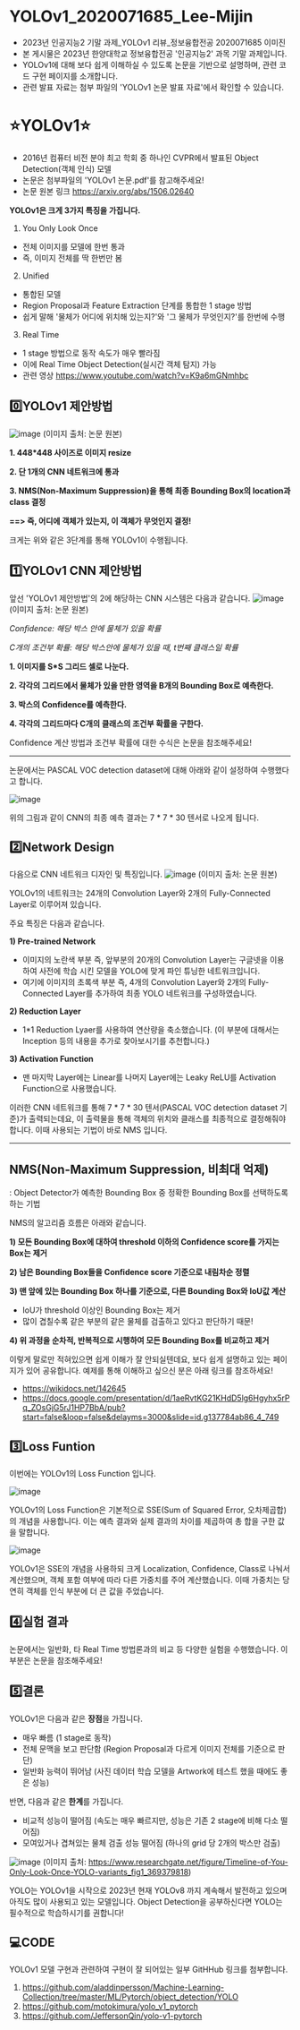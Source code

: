 # YOLOv1_2020071685_Lee-Mijin
- 2023년 인공지능2 기말 과제_YOLOv1 리뷰_정보융합전공 2020071685 이미진
- 본 게시물은 2023년 한양대학교 정보융합전공 '인공지능2' 과목 기말 과제입니다.
- YOLOv1에 대해 보다 쉽게 이해하실 수 있도록 논문을 기반으로 설명하며, 관련 코드 구현 페이지를 소개합니다.
- 관련 발표 자료는 첨부 파일의 'YOLOv1 논문 발표 자료'에서 확인할 수 있습니다.

# ⭐YOLOv1⭐
- 2016년 컴퓨터 비전 분야 최고 학회 중 하나인 CVPR에서 발표된 Object Detection(객체 인식) 모델
- 논문은 첨부파일의 'YOLOv1 논문.pdf'를 참고해주세요!
- 논문 원본 링크 https://arxiv.org/abs/1506.02640


**YOLOv1은 크게 3가지 특징을 가집니다.**
1) You Only Look Once
- 전체 이미지를 모델에 한번 통과
- 즉, 이미지 전체를 딱 한번만 봄
2) Unified
- 통합된 모델
- Region Proposal과 Feature Extraction 단계를 통합한 1 stage 방법
- 쉽게 말해 '물체가 어디에 위치해 있는지?'와 '그 물체가 무엇인지?'를 한번에 수행
3) Real Time
- 1 stage 방법으로 동작 속도가 매우 빨라짐
- 이에 Real Time Object Detection(실시간 객체 탐지) 가능
- 관련 영상 https://www.youtube.com/watch?v=K9a6mGNmhbc

## 0️⃣YOLOv1 제안방법
![image](https://github.com/HY-AI2-Projects/YOLOv1_2020071685_Lee-Mijin/assets/146939806/73bda07b-b6dd-4997-8390-940f05149fdc)
(이미지 출처: 논문 원본)      

 

   **1. 448*448 사이즈로 이미지 resize**

   **2. 단 1개의 CNN 네트워크에 통과**

   **3. NMS(Non-Maximum Suppression)을 통해 최종 Bounding Box의 location과 class 결정**

**==> 즉, 어디에 객체가 있는지, 이 객체가 무엇인지 결정!**    



크게는 위와 같은 3단계를 통해 YOLOv1이 수행됩니다.

## 1️⃣YOLOv1 CNN 제안방법
앞선 'YOLOv1 제안방법'의 2에 해당하는 CNN 시스템은 다음과 같습니다.
![image](https://github.com/HY-AI2-Projects/YOLOv1_2020071685_Lee-Mijin/assets/146939806/6e0878a1-2dd6-41b5-a7ae-75c1327f732e)
(이미지 출처: 논문 원본)  

*Confidence: 해당 박스 안에 물체가 있을 확률*

*C개의 조건부 확률: 해당 박스안에 물체가 있을 때, t번째 클래스일 확률*  

   **1. 이미지를 S*S 그리드 셀로 나눈다.**

   **2. 각각의 그리드에서 물체가 있을 만한 영역을 B개의 Bounding Box로 예측한다.**
   
   **3. 박스의 Confidence를 예측한다.**
  
   **4. 각각의 그리드마다 C개의 클래스의 조건부 확률을 구한다.**  
   
Confidence 계산 방법과 조건부 확률에 대한 수식은 논문을 참조해주세요!  

---------

논문에서는 PASCAL VOC detection dataset에 대해 아래와 같이 설정하여 수행했다고 합니다.
  
![image](https://github.com/HY-AI2-Projects/YOLOv1_2020071685_Lee-Mijin/assets/146939806/5f6b4786-ca04-454e-8168-a6d8ddfc9da0)

위의 그림과 같이 CNN의 최종 예측 결과는 7 * 7 * 30 텐서로 나오게 됩니다.

## 2️⃣Network Design
다음으로 CNN 네트워크 디자인 및 특징입니다.
![image](https://github.com/HY-AI2-Projects/YOLOv1_2020071685_Lee-Mijin/assets/146939806/72906095-ce4a-4408-9487-64ebf3473f7e)
(이미지 출처: 논문 원본)


YOLOv1의 네트워크는 24개의 Convolution Layer와 2개의 Fully-Connected Layer로 이루어져 있습니다.


주요 특징은 다음과 같습니다.

**1) Pre-trained Network**
- 이미지의 노란색 부분 즉, 앞부분의 20개의 Convolution Layer는 구글넷을 이용하여 사전에 학습 시킨 모델을 YOLO에 맞게 파인 튜닝한 네트워크입니다.
- 여기에 이미지의 초록색 부분 즉, 4개의 Convolution Layer와 2개의 Fully-Connected Layer를 추가하여 최종 YOLO 네트워크를 구성하였습니다.
  
**2) Reduction Layer**
- 1*1 Reduction Lyaer를 사용하여 연산량을 축소했습니다.
(이 부분에 대해서는 Inception 등의 내용을 추가로 찾아보시기를 추천합니다.)

**3) Activation Function**
- 맨 마지막 Layer에는 Linear를 나머지 Layer에는 Leaky ReLU를 Activation Function으로 사용했습니다.

이러한 CNN 네트워크를 통해 7 * 7 * 30 텐서(PASCAL VOC detection dataset 기준)가 출력되는데요,
이 출력물을 통해 객체의 위치와 클래스를 최종적으로 결정해줘야 합니다.
이때 사용되는 기법이 바로 NMS 입니다.

-------------

## **NMS(Non-Maximum Suppression, 비최대 억제)**

: Object Detector가 예측한 Bounding Box 중 정확한 Bounding Box를 선택하도록 하는 기법

NMS의 알고리즘 흐름은 아래와 같습니다.

**1) 모든 Bounding Box에 대하여 threshold 이하의 Confidence score를 가지는 Box는 제거**

**2) 남은 Bounding Box들을 Confidence score 기준으로 내림차순 정렬**

**3) 맨 앞에 있는 Bounding Box 하나를 기준으로, 다른 Bounding Box와 IoU값 계산**
   
   - IoU가 threshold 이상인 Bounding Box는 제거
   - 많이 겹칠수록 같은 부분의 같은 물체를 검출하고 있다고 판단하기 때문!


**4) 위 과정을 순차적, 반복적으로 시행하여 모든 Bounding Box를 비교하고 제거**


이렇게 말로만 적혀있으면 쉽게 이해가 잘 안되실텐데요, 보다 쉽게 설명하고 있는 페이지가 있어 공유합니다.
예제를 통해 이해하고 싶으신 분은 아래 링크를 참조하세요!
- https://wikidocs.net/142645
- https://docs.google.com/presentation/d/1aeRvtKG21KHdD5lg6Hgyhx5rPq_ZOsGjG5rJ1HP7BbA/pub?start=false&loop=false&delayms=3000&slide=id.g137784ab86_4_749

## 3️⃣Loss Funtion
이번에는 YOLOv1의 Loss Function 입니다.

![image](https://github.com/HY-AI2-Projects/YOLOv1_2020071685_Lee-Mijin/assets/146939806/e7a61d5f-9236-46bb-8fff-30fce935f9d1)

YOLOv1의 Loss Function은 기본적으로 SSE(Sum of Squared Error, 오차제곱합)의 개념을 사용합니다.
이는 예측 결과와 실제 결과의 차이를 제곱하여 총 합을 구한 값을 말합니다.

![image](https://github.com/HY-AI2-Projects/YOLOv1_2020071685_Lee-Mijin/assets/146939806/a2b954b4-5830-4541-a7a4-4d1f813ebdde)

YOLOv1은 SSE의 개념을 사용하되 크게 Localization, Confidence, Class로 나눠서 계산했으며, 객체 포함 여부에 따라 다른 가중치를 주어 계산했습니다. 이때 가중치는 당연히 객체를 인식 부분에 더 큰 값을 주었습니다.

## 4️⃣실험 결과
논문에서는 일반화, 타 Real Time 방법론과의 비교 등 다양한 실험을 수행했습니다.
이 부분은 논문을 참조해주세요!

## 5️⃣결론
YOLOv1은 다음과 같은 **장점**을 가집니다.
- 매우 빠름 (1 stage로 동작)
- 전체 문맥을 보고 판단함 (Region Proposal과 다르게 이미지 전체를 기준으로 판단)
- 일반화 능력이 뛰어남 (사진 데이터 학습 모델을 Artwork에 테스트 했을 때에도 좋은 성능)

반면, 다음과 같은 **한계**를 가집니다.
- 비교적 성능이 떨어짐 (속도는 매우 빠르지만, 성능은 기존 2 stage에 비해 다소 떨어짐)
- 모여있거나 겹쳐있는 물체 검출 성능 떨어짐 (하나의 grid 당 2개의 박스만 검출)

![image](https://github.com/HY-AI2-Projects/YOLOv1_2020071685_Lee-Mijin/assets/146939806/d076e101-5bda-4c53-9813-ec16a7cfce02)
(이미지 출처: https://www.researchgate.net/figure/Timeline-of-You-Only-Look-Once-YOLO-variants_fig1_369379818)

YOLO는 YOLOv1을 시작으로 2023년 현재 YOLOv8 까지 계속해서 발전하고 있으며 아직도 많이 사용되고 있는 모델입니다.
Object Detection을 공부하신다면 YOLO는 필수적으로 학습하시기를 권합니다!

## 💻CODE
YOLOv1 모델 구현과 관련하여 구현이 잘 되어있는 일부 GitHHub 링크를 첨부합니다.

1) https://github.com/aladdinpersson/Machine-Learning-Collection/tree/master/ML/Pytorch/object_detection/YOLO
2) https://github.com/motokimura/yolo_v1_pytorch
3) https://github.com/JeffersonQin/yolo-v1-pytorch


